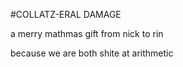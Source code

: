 #COLLATZ-ERAL DAMAGE

a merry mathmas gift from nick to rin

because we are both shite at arithmetic